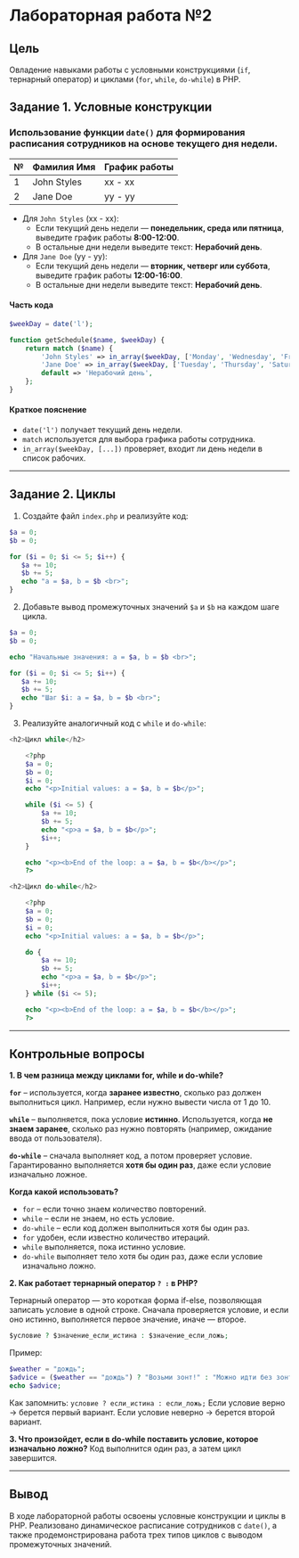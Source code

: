 # Лабораторная работа №2

## Цель

Овладение навыками работы с условными конструкциями (`if`, тернарный оператор) и циклами (`for`, `while`, `do-while`) в PHP.

## Задание 1. Условные конструкции

### Использование функции `date()` для формирования расписания сотрудников на основе текущего дня недели.  

| №   | Фамилия Имя | График работы |
| --- | ----------- | ------------- |
| 1   | John Styles | xx - xx       |
| 2   | Jane Doe    | yy - yy       |

- Для `John Styles` (xx - xx):
  - Если текущий день недели — **понедельник, среда или пятница**, выведите график работы **8:00-12:00**.
  - В остальные дни недели выведите текст: **Нерабочий день**.
- Для `Jane Doe` (yy - yy):
  - Если текущий день недели — **вторник, четверг или суббота**, выведите график работы **12:00-16:00**.
  - В остальные дни недели выведите текст: **Нерабочий день**.

#### Часть кода

```php
$weekDay = date('l');

function getSchedule($name, $weekDay) {
    return match ($name) {
        'John Styles' => in_array($weekDay, ['Monday', 'Wednesday', 'Friday']) ? '8:00-12:00' : 'Нерабочий день',
        'Jane Doe' => in_array($weekDay, ['Tuesday', 'Thursday', 'Saturday']) ? '12:00-16:00' : 'Нерабочий день',
        default => 'Нерабочий день',
    };
}
```

#### Краткое пояснение

- `date('l')` получает текущий день недели.
- `match` используется для выбора графика работы сотрудника.
- `in_array($weekDay, [...])` проверяет, входит ли день недели в список рабочих.

---

## Задание 2. Циклы

1. Создайте файл `index.php` и реализуйте код:

```php
$a = 0;
$b = 0;

for ($i = 0; $i <= 5; $i++) {
   $a += 10;
   $b += 5;
   echo "a = $a, b = $b <br>";
}
```
2. Добавьте вывод промежуточных значений `$a` и `$b` на каждом шаге цикла.
```php
$a = 0;
$b = 0;

echo "Начальные значения: a = $a, b = $b <br>";

for ($i = 0; $i <= 5; $i++) {
   $a += 10;
   $b += 5;
   echo "Шаг $i: a = $a, b = $b <br>";
}
```

3. Реализуйте аналогичный код с `while` и `do-while`:

```php
<h2>Цикл while</h2>

    <?php
    $a = 0;
    $b = 0;
    $i = 0;
    echo "<p>Initial values: a = $a, b = $b</p>";

    while ($i <= 5) {
        $a += 10;
        $b += 5;
        echo "<p>a = $a, b = $b</p>";
        $i++;
    }

    echo "<p><b>End of the loop: a = $a, b = $b</b></p>";
    ?>
```

```php
<h2>Цикл do-while</h2>

    <?php
    $a = 0;
    $b = 0;
    $i = 0;
    echo "<p>Initial values: a = $a, b = $b</p>";

    do {
        $a += 10;
        $b += 5;
        echo "<p>a = $a, b = $b</p>";
        $i++;
    } while ($i <= 5);

    echo "<p><b>End of the loop: a = $a, b = $b</b></p>";
    ?>
```

---

## Контрольные вопросы

**1. В чем разница между циклами for, while и do-while?**

 **`for`** – используется, когда **заранее известно**, сколько раз должен выполниться цикл. Например, если нужно вывести числа от 1 до 10.

 **`while`** – выполняется, пока условие **истинно**. Используется, когда **не знаем заранее**, сколько раз нужно повторять (например, ожидание ввода от пользователя).

 **`do-while`** – сначала выполняет код, а потом проверяет условие. Гарантированно выполняется **хотя бы один раз**, даже если условие изначально ложное.

**Когда какой использовать?**
- `for` – если точно знаем количество повторений.
- `while` – если не знаем, но есть условие.
- `do-while` – если код должен выполниться хотя бы один раз.
- `for` удобен, если известно количество итераций.
- `while` выполняется, пока истинно условие.
- `do-while` выполняет тело хотя бы один раз, даже если условие изначально ложно.

**2. Как работает тернарный оператор `? :` в PHP?**

Тернарный оператор — это короткая форма if-else, позволяющая записать условие в одной строке. Сначала проверяется условие, и если оно истинно, выполняется первое значение, иначе — второе.

```php
$условие ? $значение_если_истина : $значение_если_ложь;
```

Пример:
```php
$weather = "дождь";
$advice = ($weather == "дождь") ? "Возьми зонт!" : "Можно идти без зонта.";
echo $advice;
```

Как запомнить:
`условие ? если_истина : если_ложь;`
Если условие верно → берется первый вариант.
Если условие неверно → берется второй вариант.

**3. Что произойдет, если в do-while поставить условие, которое изначально ложно?**
Код выполнится один раз, а затем цикл завершится.

---

## Вывод

В ходе лабораторной работы освоены условные конструкции и циклы в PHP. Реализовано динамическое расписание сотрудников с `date()`, а также продемонстрирована работа трех типов циклов с выводом промежуточных значений.
